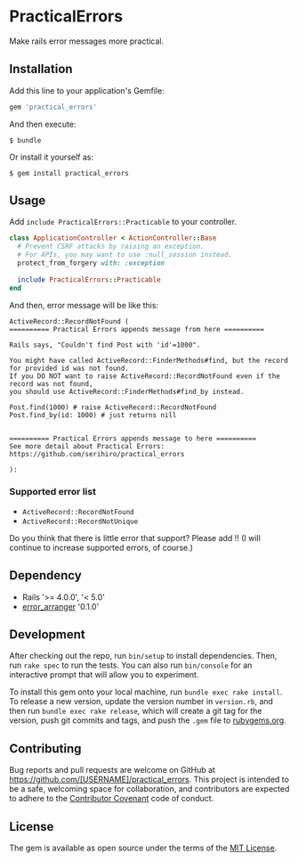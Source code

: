 # PracticalErrors

Make rails error messages more practical.

## Installation

Add this line to your application's Gemfile:

```ruby
gem 'practical_errors'
```

And then execute:

    $ bundle

Or install it yourself as:

    $ gem install practical_errors

## Usage

Add `include PracticalErrors::Practicable` to your controller.

```ruby
class ApplicationController < ActionController::Base
  # Prevent CSRF attacks by raising an exception.
  # For APIs, you may want to use :null_session instead.
  protect_from_forgery with: :exception
  
  include PracticalErrors::Practicable
end
```

And then, error message will be like this:

```
ActiveRecord::RecordNotFound (
========== Practical Errors appends message from here ==========

Rails says, "Couldn't find Post with 'id'=1000".

You might have called ActiveRecord::FinderMethods#find, but the record for provided id was not found.
If you DO NOT want to raise ActiveRecord::RecordNotFound even if the record was not found,
you should use ActiveRecord::FinderMethods#find_by instead.

Post.find(1000) # raise ActiveRecord::RecordNotFound
Post.find_by(id: 1000) # just returns nill


========== Practical Errors appends message to here ==========
See more detail about Practical Errors: https://github.com/serihiro/practical_errors

):
```


### Supported error list
- `ActiveRecord::RecordNotFound`
- `ActiveRecord::RecordNotUnique`

Do you think that there is little error that support?
Please add !! (I will continue to increase supported errors, of course.)

## Dependency
- Rails '>= 4.0.0', '< 5.0'
- [error_arranger](https://github.com/serihiro/error_arranger) '0.1.0'

## Development

After checking out the repo, run `bin/setup` to install dependencies. Then, run `rake spec` to run the tests. You can also run `bin/console` for an interactive prompt that will allow you to experiment.

To install this gem onto your local machine, run `bundle exec rake install`. To release a new version, update the version number in `version.rb`, and then run `bundle exec rake release`, which will create a git tag for the version, push git commits and tags, and push the `.gem` file to [rubygems.org](https://rubygems.org).

## Contributing

Bug reports and pull requests are welcome on GitHub at https://github.com/[USERNAME]/practical_errors. This project is intended to be a safe, welcoming space for collaboration, and contributors are expected to adhere to the [Contributor Covenant](http://contributor-covenant.org) code of conduct.


## License

The gem is available as open source under the terms of the [MIT License](http://opensource.org/licenses/MIT).

